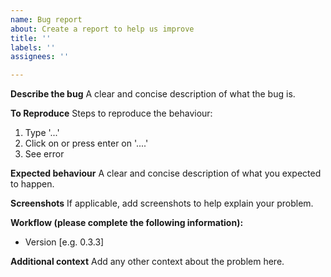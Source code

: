 ```yaml
---
name: Bug report
about: Create a report to help us improve
title: ''
labels: ''
assignees: ''

---
```


**Describe the bug**
A clear and concise description of what the bug is.

**To Reproduce**
Steps to reproduce the behaviour:
1. Type '...'
2. Click on or press enter on '....'
3. See error

**Expected behaviour**
A clear and concise description of what you expected to happen.

**Screenshots**
If applicable, add screenshots to help explain your problem.

**Workflow (please complete the following information):**
 - Version [e.g. 0.3.3]

**Additional context**
Add any other context about the problem here.

